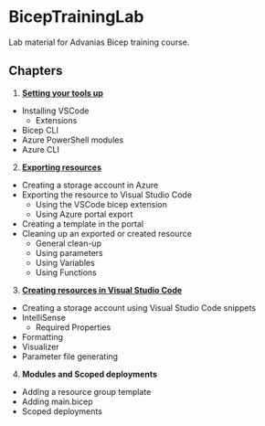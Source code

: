 # BicepTrainingLab

Lab material for Advanias Bicep training course.

## Chapters

1. [**Setting your tools up**](./1.%20Setting%20up%20your%20resources/lab.md)
  - Installing VSCode
    - Extensions
  - Bicep CLI
  - Azure PowerShell modules
  - Azure CLI

2. [**Exporting resources**](./2.%20Exporting%20resources/lab.md)
  - Creating a storage account in Azure
  - Exporting the resource to Visual Studio Code
    - Using the VSCode bicep extension
    - Using Azure portal export
  - Creating a template in the portal
  - Cleaning up an exported or created resource
    - General clean-up
    - Using parameters
    - Using Variables
    - Using Functions

3. [**Creating resources in Visual Studio Code**](./3.%20Creating%20resources%20in%20VSCode/lab.md)
  - Creating a storage account using Visual Studio Code snippets
  - IntelliSense
    - Required Properties
  - Formatting
  - Visualizer
  - Parameter file generating

4. **Modules and Scoped deployments**
  - Adding a resource group template
  - Adding main.bicep
  - Scoped deployments
